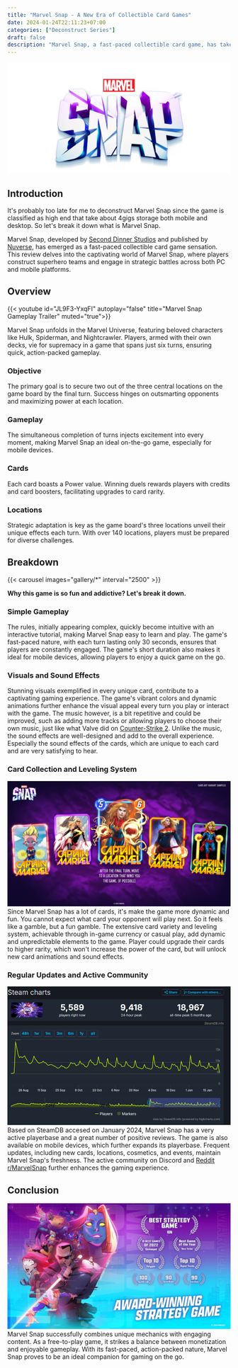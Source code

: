 ```yaml
---
title: "Marvel Snap - A New Era of Collectible Card Games"
date: 2024-01-24T22:11:23+07:00
categories: ["Deconstruct Series"]
draft: false
description: "Marvel Snap, a fast-paced collectible card game, has taken the gaming world by storm. This strategy game allows players to build their own superhero team from the vast Marvel multiverse and outsmart their opponents. Available on both PC and mobile platforms."
---
```


![Marvel Snap](_MARVELSNAPLOGO.png)

## Introduction

It's probably too late for me to deconstruct Marvel Snap since the game is classified as high end that take about 4gigs storage both mobile and desktop. So let's break it down what is Marvel Snap.

Marvel Snap, developed by [Second Dinner Studios](https://seconddinner.com) and published by [Nuverse](https://www.nvsgames.com/), has emerged as a fast-paced collectible card game sensation. This review delves into the captivating world of Marvel Snap, where players construct superhero teams and engage in strategic battles across both PC and mobile platforms.

## Overview

{{< youtube id="JL9F3-YxqFI" autoplay="false" title="Marvel Snap Gameplay Trailer" muted="true">}}

Marvel Snap unfolds in the Marvel Universe, featuring beloved characters like Hulk, Spiderman, and Nightcrawler. Players, armed with their own decks, vie for supremacy in a game that spans just six turns, ensuring quick, action-packed gameplay.

### Objective

The primary goal is to secure two out of the three central locations on the game board by the final turn. Success hinges on outsmarting opponents and maximizing power at each location.

### Gameplay

The simultaneous completion of turns injects excitement into every moment, making Marvel Snap an ideal on-the-go game, especially for mobile devices.

### Cards

Each card boasts a Power value. Winning duels rewards players with credits and card boosters, facilitating upgrades to card rarity.

### Locations

Strategic adaptation is key as the game board's three locations unveil their unique effects each turn. With over 140 locations, players must be prepared for diverse challenges.

## Breakdown

{{< carousel images="gallery/*" interval="2500" >}}

__Why this game is so fun and addictive? Let's break it down.__

### Simple Gameplay

The rules, initially appearing complex, quickly become intuitive with an interactive tutorial, making Marvel Snap easy to learn and play. The game's fast-paced nature, with each turn lasting only 30 seconds, ensures that players are constantly engaged. The game's short duration also makes it ideal for mobile devices, allowing players to enjoy a quick game on the go.

### Visuals and Sound Effects

Stunning visuals exemplified in every unique card, contribute to a captivating gaming experience. The game's vibrant colors and dynamic animations further enhance the visual appeal every turn you play or interact with the game. The music however, is a bit repetitive and could be improved, such as adding more tracks or allowing players to choose their own music, just like what Valve did on [Counter-Strike 2](https://www.counter-strike.net/cs2). Unlike the music, the sound effects are well-designed and add to the overall experience. Especially the sound effects of the cards, which are unique to each card and are very satisfying to hear.

### Card Collection and Leveling System

![Card Collection](captainmarvel.png)
Since Marvel Snap has a lot of cards, it's make the game more dynamic and fun. You cannot expect what card your opponent will play next. So it feels like a gamble, but a fun gamble. The extensive card variety and leveling system, achievable through in-game currency or casual play, add dynamic and unpredictable elements to the game. Player could upgrade their cards to higher rarity, which won't increase the power of the card, but will unlock new card animations and sound effects.

### Regular Updates and Active Community

![Regular Updates](stats-steamdb.png)
Based on SteamDB accesed on January 2024, Marvel Snap has a very active playerbase and a great number of positive reviews. The game is also available on mobile devices, which further expands its playerbase.
Frequent updates, including new cards, locations, cosmetics, and events, maintain Marvel Snap's freshness. The active community on Discord and [Reddit r/MarvelSnap](https://www.reddit.com/r/MarvelSnap/) further enhances the gaming experience.

## Conclusion

![Marvel Snap](gallery/4.jpg)
Marvel Snap successfully combines unique mechanics with engaging content. As a free-to-play game, it strikes a balance between monetization and enjoyable gameplay. With its fast-paced, action-packed nature, Marvel Snap proves to be an ideal companion for gaming on the go.
